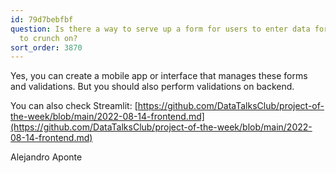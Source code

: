 ```yaml
---
id: 79d7bebfbf
question: Is there a way to serve up a form for users to enter data for the model
  to crunch on?
sort_order: 3870
---
```


Yes, you can create a mobile app or interface that manages these forms and validations. But you should also perform validations on backend.

You can also check Streamlit: [https://github.com/DataTalksClub/project-of-the-week/blob/main/2022-08-14-frontend.md](https://github.com/DataTalksClub/project-of-the-week/blob/main/2022-08-14-frontend.md)

Alejandro Aponte

